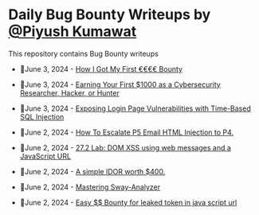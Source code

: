 # Daily Bug Bounty Writeups by [@Piyush Kumawat](https://twitter.com/piyush_supiy) 
This repository contains Bug Bounty writeups

<!-- BLOG-POST-LIST:START -->
 - 💯June 3, 2024 - [How I Got My First €€€€ Bounty](https://machiavellli.medium.com/how-i-got-my-first-bounty-65ad8a1763de?source=rss------bug_bounty-5) 

 - 💯June 3, 2024 - [Earning Your First $1000 as a Cybersecurity Researcher, Hacker, or Hunter](https://securrtech.medium.com/earning-your-first-1000-as-a-cybersecurity-researcher-hacker-or-hunter-8532bcaa48b6?source=rss------bug_bounty-5) 

 - 💯June 3, 2024 - [Exposing Login Page Vulnerabilities with Time-Based SQL Injection](https://medium.com/@sachinkewat809/exposing-login-page-vulnerabilities-with-time-based-sql-injection-694a04911e93?source=rss------bug_bounty-5) 

 - 💯June 2, 2024 - [How To Escalate P5 Email HTML Injection to P4.](https://medium.com/@Ajakcybersecurity/how-to-escalate-p5-email-html-injection-to-p4-19a61a85a76b?source=rss------bug_bounty-5) 

 - 💯June 2, 2024 - [27.2 Lab: DOM XSS using web messages and a JavaScript URL](https://cyberw1ng.medium.com/27-2-lab-dom-xss-using-web-messages-and-a-javascript-url-3d29822c295d?source=rss------bug_bounty-5) 

 - 💯June 2, 2024 - [A simple IDOR worth $400.](https://el-cezeri.medium.com/a-simple-idor-worth-400-65663937a5f4?source=rss------bug_bounty-5) 

 - 💯June 2, 2024 - [Mastering Sway-Analyzer](https://medium.com/@angelos404/mastering-sway-analyzer-27379d7903db?source=rss------bug_bounty-5) 

 - 💯June 2, 2024 - [Easy $$ Bounty for leaked token in java script url](https://medium.com/@eslammonex/easy-bounty-for-leaked-token-in-java-script-url-5491cf567328?source=rss------bug_bounty-5) 
<!-- BLOG-POST-LIST:END -->
